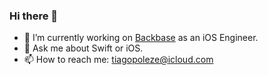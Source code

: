 ### Hi there 👋

- 🔭 I’m currently working on [Backbase](https://www.backbase.com) as an iOS Engineer.
- 💬 Ask me about Swift or iOS.
- 📫 How to reach me: tiagopoleze@icloud.com
